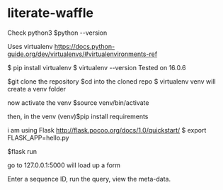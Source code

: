 # literate-waffle


Check python3
$python --version

Uses virtualenv 
https://docs.python-guide.org/dev/virtualenvs/#virtualenvironments-ref

$ pip install virtualenv
$ virtualenv --version
Tested on 16.0.6

$git clone the repository
$cd into the cloned repo
$ virtualenv venv
will create a venv folder

now activate the venv
$source venv/bin/activate

then, in the venv
(venv)$pip install requirements

i am using Flask http://flask.pocoo.org/docs/1.0/quickstart/
$ export FLASK_APP=hello.py

$flask run 

go to 127.0.0.1:5000 will load up a form 


Enter a sequence ID, run the query, view the meta-data. 


